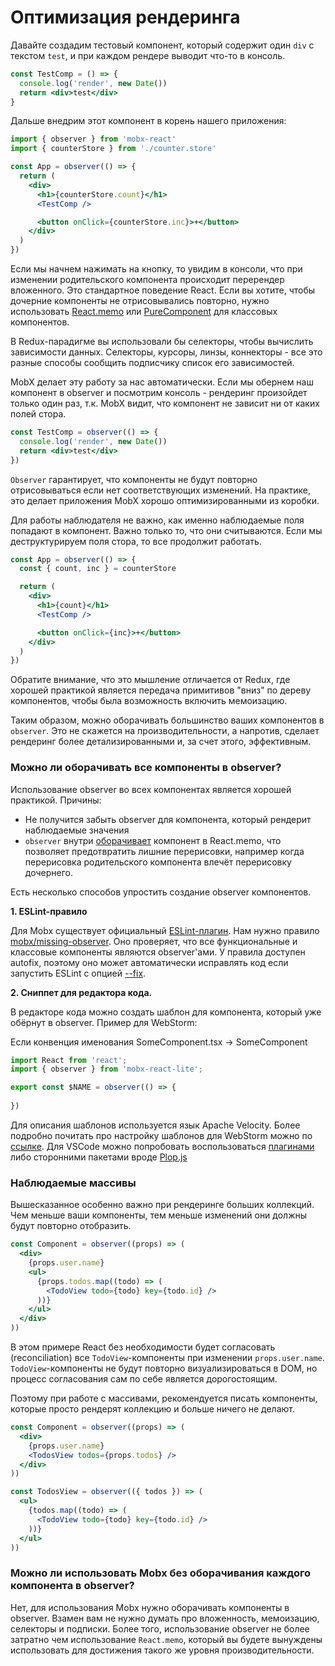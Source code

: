# Оптимизация рендеринга

Давайте создадим тестовый компонент, который содержит один `div` с текстом `test`, и при каждом рендере выводит что-то в консоль.

```jsx
const TestComp = () => {
  console.log('render', new Date())
  return <div>test</div>
}
```

Дальше внедрим этот компонент в корень нашего приложения:

```jsx
import { observer } from 'mobx-react'
import { counterStore } from './counter.store'

const App = observer(() => {
  return (
    <div>
      <h1>{counterStore.count}</h1>
      <TestComp />

      <button onClick={counterStore.inc}>+</button>
    </div>
  )
})
```

Если мы начнем нажимать на кнопку, то увидим в консоли, что при изменении родительского компонента происходит перерендер вложенного. Это стандартное поведение React. Если вы хотите, чтобы дочерние компоненты не отрисовывались повторно, нужно использовать [React.memo](https://reactjs.org/docs/react-api.html#reactmemo) или [PureComponent](https://reactjs.org/docs/react-api.html#reactpurecomponent) для классовых компонентов.

В Redux-парадигме вы использовали бы селекторы, чтобы вычислить зависимости данных. Селекторы, курсоры, линзы, коннекторы - все это разные способы сообщить подписчику список его зависимостей.

MobX делает эту работу за нас автоматически. Если мы обернем наш компонент в observer и посмотрим консоль - рендеринг произойдет только один раз, т.к. MobX видит, что компонент не зависит ни от каких полей стора.

```jsx
const TestComp = observer(() => {
  console.log('render', new Date())
  return <div>test</div>
})
```

`Observer` гарантирует, что компоненты не будут повторно отрисовываться если нет соответствующих изменений. На практике, это делает приложения MobX хорошо оптимизированными из коробки.

Для работы наблюдателя не важно, как именно наблюдаемые поля попадают в компонент. Важно только то, что они считываются. Если мы деструктурируем поля стора, то все продолжит работать.

```jsx
const App = observer(() => {
  const { count, inc } = counterStore

  return (
    <div>
      <h1>{count}</h1>
      <TestComp />

      <button onClick={inc}>+</button>
    </div>
  )
})
```

Обратите внимание, что это мышление отличается от Redux, где хорошей практикой является передача примитивов "вниз" по дереву компонентов, чтобы была возможность включить мемоизацию.

Таким образом, можно оборачивать большинство ваших компонентов в `observer`. Это не скажется на производительности, а напротив, сделает рендеринг более детализированными и, за счет этого, эффективным.

### Можно ли оборачивать все компоненты в observer?

Использование observer во всех компонентах является хорошей практикой. Причины:
- Не получится забыть observer для компонента, который рендерит наблюдаемые значения
- `observer` внутри [оборачивает](https://github.com/mobxjs/mobx/blob/b82c7f3229439a6a1f0d35ebb559dc6b0fd0bec7/packages/mobx-react-lite/src/observer.ts#L130) компонент в React.memo, что позволяет предотвратить лишние перерисовки, например когда перерисовка родительского компонента влечёт перерисовку дочернего.

Есть несколько способов упростить создание observer компонентов.

**1. ESLint-правило**

Для Mobx существует официальный [ESLint-плагин](https://github.com/mobxjs/mobx/tree/main/packages/eslint-plugin-mobx). Нам нужно правило [mobx/missing-observer](https://github.com/mobxjs/mobx/tree/main/packages/eslint-plugin-mobx#mobxmissing-observer). Оно проверяет, что все функциональные и классовые компоненты являются observer'ами. У правила доступен autofix, поэтому оно может автоматически исправлять код если запустить ESLint с опцией [--fix](https://eslint.org/docs/latest/user-guide/command-line-interface#--fix).

**2. Сниппет для редактора кода.** 

В редакторе кода можно создать шаблон для компонента, который уже обёрнут в observer. Пример для WebStorm:

Если конвенция именования SomeComponent.tsx -> SomeComponent

```typescript
import React from 'react';
import { observer } from 'mobx-react-lite';

export const $NAME = observer(() => {
  
})
```

Для описания шаблонов используется язык Apache Velocity. Более подробно почитать про настройку шаблонов для WebStorm можно по [ссылке](https://habr.com/ru/articles/764510/). Для VSCode можно попробовать воспользоваться [плагинами](https://marketplace.visualstudio.com/items?itemName=bam.vscode-file-templates) либо сторонними пакетами вроде [Plop.js](https://github.com/plopjs/plop)

### Наблюдаемые массивы

Вышесказанное особенно важно при рендеринге больших коллекций. Чем меньше ваши компоненты, тем меньше изменений они должны будут повторно отобразить.

```jsx
const Component = observer((props) => (
  <div>
    {props.user.name}
    <ul>
      {props.todos.map((todo) => (
        <TodoView todo={todo} key={todo.id} />
      ))}
    </ul>
  </div>
))
```

В этом примере React без необходимости будет согласовать (reconciliation) все `TodoView`-компоненты при изменении `props.user.name`. `TodoView`-компоненты не будут повторно визуализироваться в DOM, но процесс согласования сам по себе является дорогостоящим.

Поэтому при работе с массивами, рекомендуется писать компоненты, которые просто рендерят коллекцию и больше ничего не делают.

```jsx
const Component = observer((props) => (
  <div>
    {props.user.name}
    <TodosView todos={props.todos} />
  </div>
))

const TodosView = observer(({ todos }) => (
  <ul>
    {todos.map((todo) => (
      <TodoView todo={todo} key={todo.id} />
    ))}
  </ul>
))
```

### Можно ли использовать Mobx без оборачивания каждого компонента в observer?

Нет, для использования Mobx нужно оборачивать компоненты в observer. Взамен вам не нужно думать про вложенность, мемоизацию, селекторы и подписки. Более того, использование observer не более затратно чем использование `React.memo`, который вы будете вынуждены использовать для достижения такого же уровня производительности.
